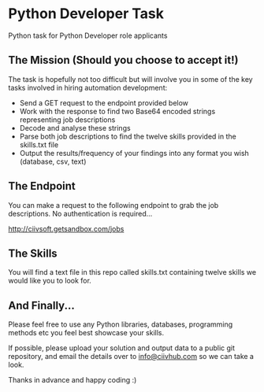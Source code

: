 # Python Developer Task
Python task for Python Developer role applicants

## The Mission (Should you choose to accept it!)

The task is hopefully not too difficult but will involve you in some of the key tasks involved in hiring automation development:

- Send a GET request to the endpoint provided below
- Work with the response to find two Base64 encoded strings representing job descriptions
- Decode and analyse these strings
- Parse both job descriptions to find the twelve skills provided in the skills.txt file
- Output the results/frequency of your findings into any format you wish (database, csv, text)

## The Endpoint

You can make a request to the following endpoint to grab the job descriptions. No authentication is required...

http://ciivsoft.getsandbox.com/jobs

## The Skills

You will find a text file in this repo called skills.txt containing twelve skills we would like you to look for.

## And Finally...

Please feel free to use any Python libraries, databases, programming methods etc you feel best showcase your skills.

If possible, please upload your solution and output data to a public git repository, and email the details over to info@ciivhub.com so we can take a look.

Thanks in advance and happy coding :)